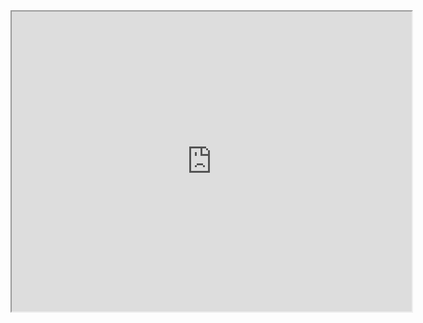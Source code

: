 
<iframe src="https://drive.google.com/file/d/1Cu_Z49JB4mtevjpRDGwWdnLhYu62mjgv/preview" width="640" height="480" allow="autoplay"></iframe>
